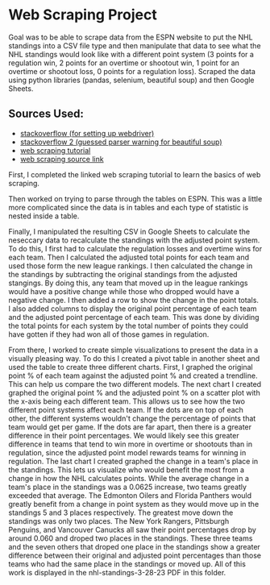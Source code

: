 <h1>Web Scraping Project</h1>

<p>Goal was to be able to scrape data from the ESPN website to put the NHL standings into a CSV file type and then manipulate that data to see what the NHL standings would look like with a different point system (3 points for a regulation win, 2 points for an overtime or shootout win, 1 point for an overtime or shootout loss, 0 points for a regulation loss). Scraped the data using python libraries (pandas, selenium, beautiful soup) and then Google Sheets.</p> 

<h2>Sources Used:</h2>
    <ul>
        <li><a href="https://stackoverflow.com/questions/64717302/deprecationwarning-executable-path-has-been-deprecated-selenium-python">stackoverflow (for setting up webdriver)</a></li>
        <li><a href="https://stackoverflow.com/questions/33511544/how-to-get-rid-of-beautifulsoup-user-warning">stackoverflow 2 (guessed parser warning for beautiful soup)</a></li>
        <li><a href="https://www.edureka.co/blog/web-scraping-with-python/#steps">web scraping tutorial</a></li>
        <li><a href="https://www.flipkart.com/laptops-store?otracker=nmenu_sub_Electronics_0_Laptops">web scraping source link</a></li>
    </ul>

<p>First, I completed the linked web scraping tutorial to learn the basics of web scraping.</p>
<p>Then worked on trying to parse through the tables on ESPN. This was a little more complicated since the data is in tables and each type of statistic is nested inside a table.</p> 
<p>Finally, I manipulated the resulting CSV in Google Sheets to calculate the neseccary data to recalculate the standings with the adjusted point system. To do this, I first had to calculate the regulation losses and overtime wins for each team. Then I calculated the adjusted total points for each team and used those form the new league rankings. I then calculated the change in the standings by subtracting the original standings from the adjusted stangings. By doing this, any team that moved up in the league rankings would have a positive change while those who dropped would have a negative change. I then added a row to show the change in the point totals. I also added columns to display the original point percentage of each team and the adjusted point percentage of each team. This was done by dividing the total points for each system by the total number of points they could have gotten if they had won all of those games in regulation.</p>
<p>From there, I worked to create simple visualizations to present the data in a visually pleasing way. To do this I created a pivot table in another sheet and used the table to create three different charts. First, I graphed the original point % of each team against the adjusted point % and created a trendline. This can help us compare the two different models. The next chart I created graphed the original point % and the adjusted point % on a scatter plot with the x-axis being each different team. This allows us to see how the two different point systems affect each team. If the dots are on top of each other, the different systems wouldn't change the percentage of points that team would get per game. If the dots are far apart, then there is a greater difference in their point percentages. We would likely see this greater difference in teams that tend to win more in overtime or shootouts than in regulation, since the adjusted point model rewards teams for winning in regulation. The last chart I created graphed the change in a team's place in the standings. This lets us visualize who would benefit the most from a change in how the NHL calculates points. While the average change in a team's place in the standings was a 0.0625 increase, two teams greatly exceeded that average. The Edmonton Oilers and Florida Panthers would greatly benefit from a change in point system as they would move up in the standings 5 and 3 places respectively. The greatest move down the standings was only two places. The New York Rangers, Pittsburgh Penguins, and Vancouver Canucks all saw their point percentages drop by around 0.060 and droped two places in the standings. These three teams and the seven others that droped one place in the standings show a greater difference between their original and adjusted point percentages than those teams who had the same place in the standings or moved up. All of this work is displayed in the nhl-standings-3-28-23 PDF in this folder.</p>
